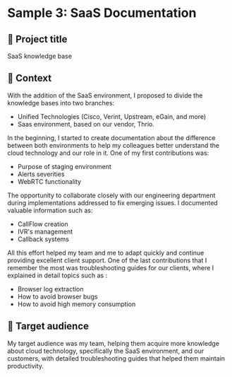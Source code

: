# Sample 3: SaaS Documentation

## 💼 Project title
SaaS knowledge base

## 📂 Context
With the addition of the SaaS environment, I proposed to divide the knowledge bases into two branches: 

- Unified Technologies (Cisco, Verint, Upstream, eGain, and more)
- Saas environment, based on our vendor, Thrio.

In the beginning, I started to create documentation about the difference between both environments to help my colleagues better understand the cloud technology and our role in it. One of my first contributions was:

- Purpose of staging environment
- Alerts severities
- WebRTC functionality

The opportunity to collaborate closely with our engineering department during implementations addressed to fix emerging issues. I documented valuable information such as:

- CallFlow creation
- IVR's management
- Callback systems

All this effort helped my team and me to adapt quickly and continue providing excellent client support. One of the last contributions that I remember the most was troubleshooting guides for our clients, where I explained in detail topics such as :

- Browser log extraction
- How to avoid browser bugs
- How to avoid high memory consumption

## 👥 Target audience
My target audience was my team, helping them acquire more knowledge about cloud technology, specifically the SaaS environment, and our customers, with detailed troubleshooting guides that helped them maintain productivity. 
